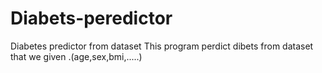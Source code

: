 # Diabets-peredictor
Diabetes predictor from dataset
This program perdict dibets from dataset that we given .(age,sex,bmi,.....)

